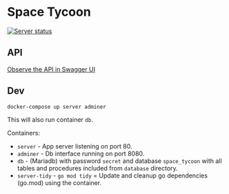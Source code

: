 # Space Tycoon

[![Server status](https://github.com/gdg-garage/space-tycoon/actions/workflows/go-server.yml/badge.svg?branch=master)](https://github.com/gdg-garage/space-tycoon/actions/workflows/go-server.yml)

## API

[Observe the API in Swagger UI](https://petstore.swagger.io/?url=https://raw.githubusercontent.com/gdg-garage/space-tycoon/master/api/swagger.yaml)

## Dev

```shell
docker-compose up server adminer
```
This will also run container `db`.

Containers:
* `server` - App server listening on port 80.
* `adminer` - Db interface running on port 8080.
* `db` - (Mariadb) with password `secret` and database `space_tycoon` with all tables and procedures included from `database` directory.
* `server-tidy` - `go mod tidy` = Update and cleanup go dependencies (go.mod) using the container. 
